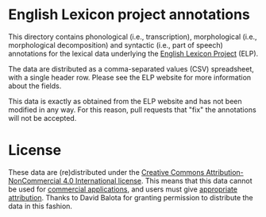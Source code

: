 English Lexicon project annotations
===================================

This directory contains phonological (i.e., transcription), morphological (i.e.,
morphological decomposition) and syntactic (i.e., part of speech) annotations
for the lexical data underlying the [English Lexicon
Project](http://elexicon.wustl.edu/) (ELP).

The data are distributed as a comma-separated values (CSV) spreadsheet, with a
single header row. Please see the ELP website for more information about the
fields.

This data is exactly as obtained from the ELP website and has not been modified
in any way. For this reason, pull requests that "fix" the annotations will not
be accepted.

License
=======

These data are (re)distributed under the [Creative Commons
Attribution-NonCommercial 4.0 International
license](http://creativecommons.org/licenses/by-nc/4.0/). This means that this
data cannot be used for [commercial
applications](https://creativecommons.org/faq/#does-my-use-violate-the-noncommercial-clause-of-the-licenses),
and users must give [appropriate
attribution](https://wiki.creativecommons.org/wiki/License_Versions#Detailed_attribution_comparison_chart).
Thanks to David Balota for granting permission to distribute the data in this
fashion.
